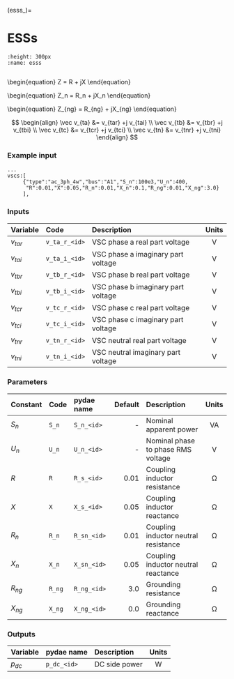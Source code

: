 (esss_)=
# ESSs

```{figure} ac_3ph_4w_l.svg
:height: 300px
:name: esss


```

\begin{equation}
Z = R + jX 
\end{equation}

\begin{equation}
Z_n = R_n + jX_n 
\end{equation}

\begin{equation}
Z_{ng} = R_{ng} + jX_{ng} 
\end{equation}

$$
\begin{align}
\vec v_{ta} &= v_{tar} +j v_{tai}  \\ 
\vec v_{tb} &= v_{tbr} +j v_{tbi}  \\ 
\vec v_{tc} &= v_{tcr} +j v_{tci}  \\ 
\vec v_{tn} &= v_{tnr} +j v_{tni}   
\end{align}
$$

### Example input

```{code} 
...
vscs:[
     {"type":"ac_3ph_4w","bus":"A1","S_n":100e3,"U_n":400,
      "R":0.01,"X":0.05,"R_n":0.01,"X_n":0.1,"R_ng":0.01,"X_ng":3.0}
     ],
```

### Inputs

| Variable       | Code            | Description                          |  Units |
| :--------------| :----------     | :-----------------------             | :-----:| 
| $v_{tar}$      | ``v_ta_r_<id>`` | VSC phase a real part voltage        |  V     |    
| $v_{tai}$      | ``v_ta_i_<id>`` | VSC phase a imaginary part voltage   |  V     |             
| $v_{tbr}$      | ``v_tb_r_<id>`` | VSC phase b real part voltage        |  V     |    
| $v_{tbi}$      | ``v_tb_i_<id>`` | VSC phase b imaginary part voltage   |  V     |    
| $v_{tcr}$      | ``v_tc_r_<id>`` | VSC phase c real part voltage        |  V     |    
| $v_{tci}$      | ``v_tc_i_<id>`` | VSC phase c imaginary part voltage   |  V     |    
| $v_{tnr}$      | ``v_tn_r_<id>`` | VSC neutral real part voltage        |  V     |    
| $v_{tni}$      | ``v_tn_i_<id>`` | VSC neutral imaginary part voltage   |  V     |    

### Parameters

| Constant   | Code       | pydae name        | Default| Description                               |  Units  |
| :--------- |:---------  |:---------         |-------:| :---------------------------------------- | :------:| 
| $S_n$      | ``S_n``    | ``S_n_<id>``      | -      | Nominal apparent power                    |  VA     | 
| $U_n$      | ``U_n``    | ``U_n_<id>``      | -      | Nominal phase to phase RMS voltage        |  V      | 
| $R$        | ``R``      | ``R_s_<id>``      | 0.01   | Coupling inductor resistance              |  Ω      | 
| $X$        | ``X``      | ``X_s_<id>``      | 0.05   | Coupling inductor reactance               |  Ω      | 
| $R_n$      | ``R_n``    | ``R_sn_<id>``     | 0.01   | Coupling inductor neutral resistance      |  Ω      | 
| $X_n$      | ``X_n``    | ``X_sn_<id>``     | 0.05   | Coupling inductor neutral reactance       |  Ω      | 
| $R_{ng}$   | ``R_ng``   | ``R_ng_<id>``     | 3.0    | Grounding resistance                      |  Ω      | 
| $X_{ng}$   | ``X_ng``   | ``X_ng_<id>``     | 0.0    | Grounding reactance                       |  Ω      | 




### Outputs

| Variable   | pydae name   | Description           |  Units  |
| :--------- | :----------  | :-------------------- |:-------:|     
| $p_{dc}$   | ``p_dc_<id>``| DC side power         |  W      | 

